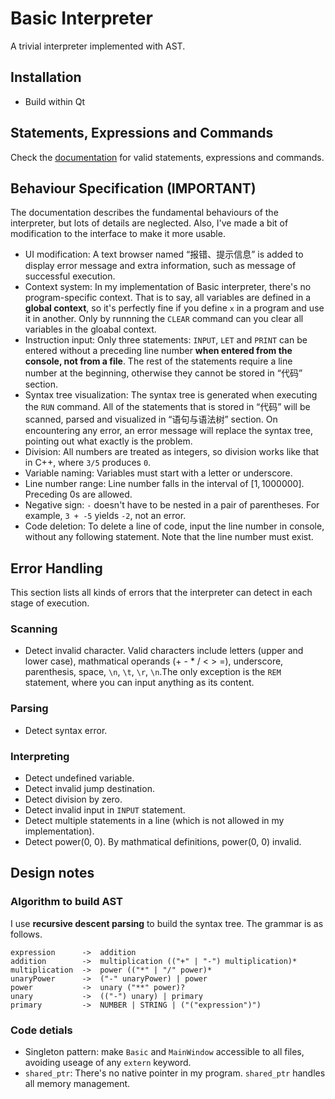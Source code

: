 # Basic Interpreter

A trivial interpreter implemented with AST.

## Installation

- Build within Qt

## Statements, Expressions and Commands

Check the [documentation](https://github.com/Gun9niR/Basic/blob/master/Basic-doc.pdf) for valid statements, expressions and commands.

## Behaviour Specification (IMPORTANT)

The documentation describes the fundamental behaviours of the interpreter, but lots of details are neglected. Also, I've made a bit of modification to the interface to make it more usable.

- UI modification: A text browser named “报错、提示信息” is added to display error message and extra information, such as message of successful execution.
- Context system: In my implementation of Basic interpreter, there's no program-specific context. That is to say, all variables are defined in a **global context**, so it's perfectly fine if you define `x` in a program and use it in another. Only by runnning the `CLEAR` command can you clear all variables in the gloabal context.
- Instruction input: Only three statements: `INPUT`, `LET` and `PRINT` can be entered without a preceding line number **when entered from the console, not from a file**. The rest of the statements require a line number at the beginning, otherwise they cannot be stored in “代码” section.
- Syntax tree visualization: The syntax tree is generated when executing the `RUN` command. All of the statements that is stored in “代码” will be scanned, parsed and visualized in “语句与语法树” section. On encountering any error, an error message will replace the syntax tree, pointing out what exactly is the problem.
- Division: All numbers are treated as integers, so division works like that in C++, where `3/5` produces `0`.
- Variable naming: Variables must start with a letter or underscore.
- Line number range: Line number falls in the interval of $[1, 1000000]$. Preceding $0$s are allowed.
- Negative sign: `-` doesn't have to be nested in a pair of parentheses. For example, `3 + -5` yields `-2`, not an error.
- Code deletion: To delete a line of code, input the line number in console, without any following statement. Note that the line number must exist.

## Error Handling

This section lists all kinds of errors that the interpreter can detect in each stage of execution.

### Scanning

- Detect invalid character. Valid characters include letters (upper and lower case), mathmatical operands (+ - * / < > =), underscore, parenthesis, space, `\n`, `\t`, `\r`, `\n`.The only exception is the `REM` statement, where you can input anything as its content.

### Parsing

- Detect syntax error.

### Interpreting

- Detect undefined variable.
- Detect invalid jump destination.
- Detect division by zero.
- Detect invalid input in `INPUT` statement.
- Detect multiple statements in a line (which is not allowed in my implementation).
- Detect power(0, 0). By mathmatical definitions, power(0, 0) invalid.

## Design notes

### Algorithm to build AST

I use **recursive descent parsing** to build the syntax tree. The grammar is as follows.

```text
expression      ->  addition
addition        ->  multiplication (("+" | "-") multiplication)*
multiplication  ->  power (("*" | "/" power)*
unaryPower      ->  ("-" unaryPower) | power
power           ->  unary ("**" power)?
unary           ->  (("-") unary) | primary
primary         ->  NUMBER | STRING | ("("expression")")
```

### Code detials

- Singleton pattern: make `Basic` and `MainWindow` accessible to all files, avoiding useage of any `extern` keyword.
- `shared_ptr`: There's no native pointer in my program. `shared_ptr` handles all memory management.
